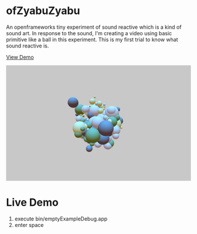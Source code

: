 ofZyabuZyabu
============

An openframeworks tiny experiment of sound reactive which is a kind of sound art. 
In response to the sound, I'm creating a video 
using basic primitive like a ball in this experiment. This is my first trial to know what sound reactive is.

[View Demo](https://vimeo.com/35128266)

<img src="https://github.com/after12am/ofZyabuZyabu/blob/master/bin/data/zyabu-zyabu.png"/>


Live Demo
=========

1. execute bin/emptyExampleDebug.app
2. enter space


